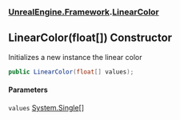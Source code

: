 ### [UnrealEngine.Framework](./UnrealEngine-Framework.md 'UnrealEngine.Framework').[LinearColor](./UnrealEngine-Framework-LinearColor.md 'UnrealEngine.Framework.LinearColor')
## LinearColor(float[]) Constructor
Initializes a new instance the linear color  
```csharp
public LinearColor(float[] values);
```
#### Parameters
<a name='UnrealEngine-Framework-LinearColor-LinearColor(float--)-values'></a>
`values` [System.Single](https://docs.microsoft.com/en-us/dotnet/api/System.Single 'System.Single')[[]](https://docs.microsoft.com/en-us/dotnet/api/System.Array 'System.Array')  
  
